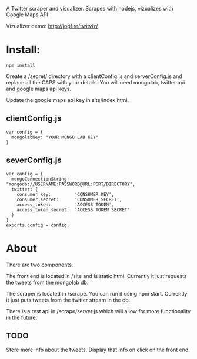 A Twitter scraper and visualizer. Scrapes with nodejs, vizualizes with Google Maps API 

Vizualizer demo: http://jopf.re/twitviz/

# Install:

```
npm install
```

Create a /secret/ directory with a clientConfig.js and serverConfig.js and replace all the CAPS with your details. You will need mongolab, twitter api and google maps api keys.

Update the google maps api key in site/index.html.


## clientConfig.js

```
var config = {
  mongolabKey: "YOUR MONGO LAB KEY"
}
```

## severConfig.js
```
var config = {
  mongoConnectionString: "mongodb://USERNAME:PASSWORD@URL:PORT/DIRECTORY",
  twitter: {
    consumer_key:         'CONSUMER KEY',
    consumer_secret:      'CONSUMER SECRET',
    access_token:         'ACCESS TOKEN',
    access_token_secret:  'ACCESS TOKEN SECRET'
  }
}
exports.config = config;
```

# About

There are two components.

The front end is located in /site and is static html. Currently it just requests the tweets from the mongolab db.

The scraper is located in /scrape. You can run it using npm start. Currently it just puts tweets from the twitter stream in the db.

There is a rest api in /scrape/server.js which will allow for more functionality in the future.

## TODO

Store more info about the tweets.
Display that info on click on the front end.